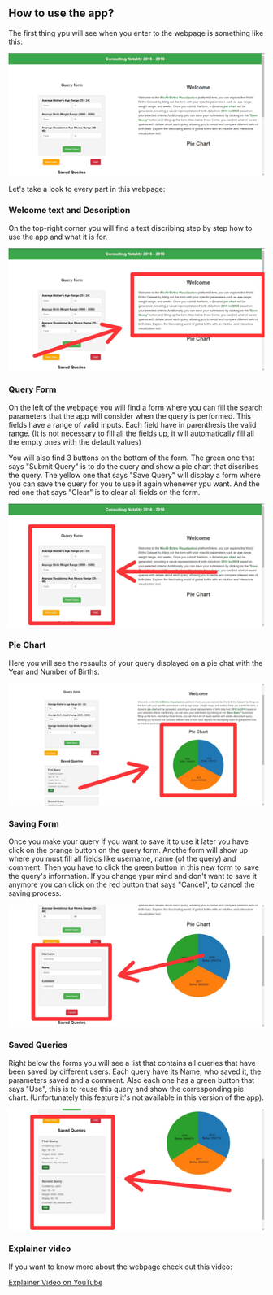## How to use the app?

The first thing ypu will see when you enter to the webpage is something like this:

![Starting Point](images/starting.png)

Let's take a look to every part in this webpage:

### Welcome text and Description

On the top-right corner you will find a text discribing step by step how to use the app and what it is for.

![Welcome text and Description](images/welcomeText.jpeg)

### Query Form

On the left of the webpage you will find a form where you can fill the search parameters that the app will consider when the query is performed. This fields have a range of valid inputs. Each field have in parenthesis the valid range. (It is not necessary to fill all the fields up, it will automatically fill all the empty ones with the default values)

You will also find 3 buttons on the bottom of the form. The green one that says "Submit Query" is to do the query and show a pie chart that discribes the query. The yellow one that says "Save Query" will display a form where you can save the query for you to use it again whenever ypu want. And the red one that says "Clear" is to clear all fields on the form.

![Query Form](images/queryForm.jpeg)

### Pie Chart

Here you will see the resaults of your query displayed on a pie chat with the Year and Number of Births.

![Pie Chart](images/pieChart.jpeg)

### Saving Form

Once you make your query if you want to save it to use it later you have click on the orange button on the query form. Anothe form will show up where you must fill all fields like username, name (of the query) and comment. Then you have to click the green button in this new form to save the query's information. If you change ypur mind and don't want to save it anymore you can click on the red button that says "Cancel", to cancel the saving process.

![Saving Form](images/savingForm.jpeg)

### Saved Queries

Right below the forms you will see a list that contains all queries that have been saved by different users. Each query have its Name, who saved it, the parameters saved and a comment. Also each one has a green button that says "Use", this is to reuse this query and show the corresponding pie chart. (Unfortunately this feature it's not available in this version of the app).

![Saved Queries](images/savedQueries.jpeg)


### Explainer video

If you want to know more about the webpage check out this video:

[Explainer Video on YouTube](https://youtu.be/Axbq1UJDG1w)